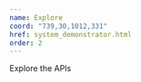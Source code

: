 ```yaml
---
name: Explore
coord: "739,30,1012,331"
href: system_demonstrator.html
order: 2
---
```

Explore the APIs
